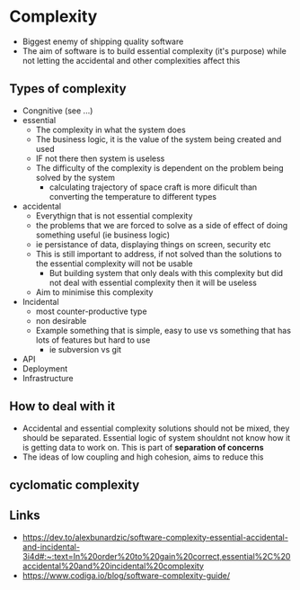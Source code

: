 # Complexity

- Biggest enemy of shipping quality software
- The aim of software is to build essential complexity (it's purpose) while not letting the accidental and other complexities affect this

## Types of complexity

- Congnitive (see ...)
- essential
  - The complexity in what the system does
  - The business logic, it is the value of the system being created and used
  - IF not there then system is useless
  - The difficulty of the complexity is dependent on the problem being solved by the system
    - calculating trajectory of space craft is more dificult than converting the temperature to different types
- accidental
  - Everythign that is not essential complexity
  - the problems that we are forced to solve as a side of effect of doing something useful (ie business logic)
  - ie persistance of data, displaying things on screen, security etc
  - This is still important to address, if not solved than the solutions to the essential complexity will not be usable
    - But building system that only deals with this complexity but did not deal with essential complexity then it will be useless
  - Aim to minimise this complexity
- Incidental
  - most counter-productive type
  - non desirable
  - Example something that is simple, easy to use vs something that has lots of features but hard to use
    - ie subversion vs git
- API
- Deployment
- Infrastructure


## How to deal with it

- Accidental and essential complexity solutions should not be mixed, they should be separated. Essential logic of system shouldnt not know how it is getting data to work on. This is part of **separation of concerns**
- The ideas of low coupling and high cohesion, aims to reduce this

##  cyclomatic complexity

## Links

- https://dev.to/alexbunardzic/software-complexity-essential-accidental-and-incidental-3i4d#:~:text=In%20order%20to%20gain%20correct,essential%2C%20accidental%20and%20incidental%20complexity
- https://www.codiga.io/blog/software-complexity-guide/
